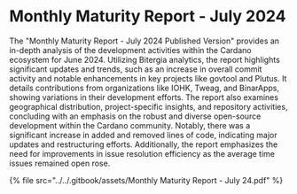 # Monthly Maturity Report - July 2024

The "Monthly Maturity Report - July 2024 Published Version" provides an in-depth analysis of the development activities within the Cardano ecosystem for June 2024. Utilizing Bitergia analytics, the report highlights significant updates and trends, such as an increase in overall commit activity and notable enhancements in key projects like govtool and Plutus. It details contributions from organizations like IOHK, Tweag, and BinarApps, showing variations in their development efforts. The report also examines geographical distribution, project-specific insights, and repository activities, concluding with an emphasis on the robust and diverse open-source development within the Cardano community. Notably, there was a significant increase in added and removed lines of code, indicating major updates and restructuring efforts. Additionally, the report emphasizes the need for improvements in issue resolution efficiency as the average time issues remained open rose.





{% file src="../../.gitbook/assets/Monthly Maturity Report - July 24.pdf" %}
